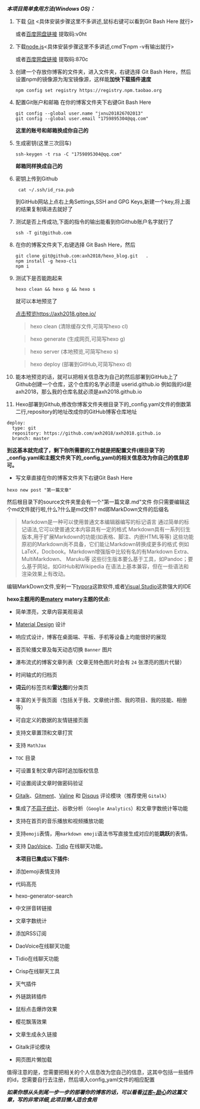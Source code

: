 

***本项目简单食用方法(Windows OS)：***

1. 下载 <a href="https://git-scm.com/downloads">Git</a> <具体安装步骤这里不多讲述,鼠标右键可以看到Git Bash Here 就行>

   或者<a href="https://pan.baidu.com/s/1TOAqgYhrfIm-WKqs5sz6gw">百度网盘链接</a> 提取码:v0ht

2. 下载<a href="https://nodejs.org/en/download/">node.js</a><具体安装步骤这里不多讲述,cmd下npm -v有输出就行>

   或者<a href="https://pan.baidu.com/s/1MU1acqqIL0uKpdn2VJnDXA">百度网盘链接</a> 提取码:870c

3. 创建一个存放你博客的文件夹，进入文件夹，右键选择 Git Bash Here，然后设置npm的镜像源为淘宝镜像源，这样能**加快下载插件速度**

   ```shell
   npm config set registry https://registry.npm.taobao.org
   ```

4. 配置Git账户和邮箱
      在你的博客文件夹下右键Git Bash Here

      ```shell script
      git config --global user.name "jxnu201826702013" 
      git config --global user.email "1759895304@qq.com"
      ```

      **这里的账号和邮箱换成你自己的**

5. 生成密钥(这里三次回车)

      ```shell
      ssh-keygen -t rsa -C "1759895304@qq.com"
      ```

      **邮箱同样换成自己的**

6. 密钥上传到Github

      ````shell script
       cat ~/.ssh/id_rsa.pub
      ````
   到GitHub网站上点右上角Settings,SSH and GPG Keys,新建一个key,将上面的结果复制填进去就好了

7. 测试是否上传成功,下面的指令的输出能看到你Github账户名字就行了

      ````shell script
      ssh -T git@github.com
      ````
   
4. 在你的博客文件夹下,右键选择 Git Bash Here，然后

   ```shell
   git clone git@github.com:axh2018/hexo_blog.git   .
   npm install -g hexo-cli
   npm i
   ```

5. 测试下是否能跑起来

   ```shell
   hexo clean && hexo g && hexo s
   ```

   就可以本地预览了 

   <a href="https://axh2018.cn/">点击预览https://axh2018.gitee.io/</a>

   > hexo  clean (清除缓存文件,可简写hexo cl)

   > hexo generate (生成网页,可简写hexo g)

   > hexo server (本地预览,可简写hexo s)

   > hexo deploy (部署到GitHub,可简写hexo d)


6. 能本地预览的话，就可以把相关信息改为自己的然后部署到GitHub上了
   Github创建一个仓库，这个仓库的名字必须是 userid.github.io 
   例如我的id是axh2018，那么我的仓库名就必须是axh2018.github.io 
   
7.  Hexo部署到Github,修改你博客文件夹根目录下的_config.yaml文件的倒数第二行,repository的地址改成你的GitHub博客仓库地址
    
````shell script
deploy:
  type: git
  repository: https://github.com/axh2018/axh2018.github.io
  branch: master
````
**到这基本就完成了，剩下你所需要的工作就是把配置文件(根目录下的_config.yaml和主题文件夹下的_config_yaml)的相关信息改为你自己的信息即可。**

* 写文章直接在你的博客文件夹下右键Git Bash Here
````shell script
hexo new post "第一篇文章"
````
然后根目录下的source文件夹里会有一个"第一篇文章.md"文件
你只需要编辑这个md文件就行啦,什么?什么是md文件?
md即MarkDown文件的后缀名

>Markdown是一种可以使用普通文本编辑器编写的标记语言
>通过简单的标记语法,它可以使普通文本内容具有一定的格式
>Markdown具有一系列衍生版本,用于扩展Markdown的功能(如表格、脚注、内嵌HTML等等)
>这些功能原初的Markdown尚不具备，它们能让Markdown转换成更多的格式
>例如LaTeX，Docbook。Markdown增强版中比较有名的有Markdown Extra、MultiMarkdown、 Maruku等
>这些衍生版本要么基于工具，如Pandoc；要么基于网站，如GitHub和Wikipedia
>在语法上基本兼容，但在一些语法和渲染效果上有改动。

编辑MarkDown文件,安利一下<a href="https://typora.io/">typora</a>这款软件,或者<a href="https://visualstudio.microsoft.com/zh-hans/?rr=https%3A%2F%2Fcn.bing.com%2F">Visual Studio</a>这款强大的IDE

   **hexo主题用的是[matery]( https://github.com/blinkfox/hexo-theme-matery )**
   **matery主题的优点:**

- 简单漂亮，文章内容美观易读
- [Material Design](https://material.io/) 设计
- 响应式设计，博客在桌面端、平板、手机等设备上均能很好的展现
- 首页轮播文章及每天动态切换 `Banner` 图片
- 瀑布流式的博客文章列表（文章无特色图片时会有 `24` 张漂亮的图片代替）
- 时间轴式的归档页
- **词云**的标签页和**雷达图**的分类页
- 丰富的关于我页面（包括关于我、文章统计图、我的项目、我的技能、相册等）
- 可自定义的数据的友情链接页面
- 支持文章置顶和文章打赏
- 支持 `MathJax`
- `TOC` 目录
- 可设置复制文章内容时追加版权信息
- 可设置阅读文章时做密码验证
- [Gitalk](https://gitalk.github.io/)、[Gitment](https://imsun.github.io/gitment/)、[Valine](https://valine.js.org/) 和 [Disqus](https://disqus.com/) 评论模块（推荐使用 `Gitalk`）
- 集成了[不蒜子统计](http://busuanzi.ibruce.info/)、谷歌分析（`Google Analytics`）和文章字数统计等功能
- 支持在首页的音乐播放和视频播放功能
- 支持`emoji`表情，用`markdown emoji`语法书写直接生成对应的能**跳跃**的表情。
- 支持 [DaoVoice](http://www.daovoice.io/)、[Tidio](https://www.tidio.com/) 在线聊天功能。

  **本项目已集成以下插件:**

- 添加emoji表情支持
- 代码高亮
- hexo-generator-search
- 中文拼音转链接
- 文章字数统计
- 添加RSS订阅
- DaoVoice在线聊天功能
- Tidio在线聊天功能
- Crisp在线聊天工具
- 天气插件
- 外链跳转插件
- 鼠标点击爆炸效果
- 樱花飘落效果
- 文章生成永久链接
- Gitalk评论模块
- 网页图片懒加载

值得注意的是，您需要把相关的个人信息改为您自己的信息，这其中包括一些插件的id，您需要自行去注册，然后填入config_yaml文件的相应配置



***如果你想从头到尾一步一步的部署你的博客的话，可以看看<a href="https://yafine-blog.cn/posts/4ab2.html">过客~励心</a>的这篇文章，写的非常详细,此项目懒人适合食用***